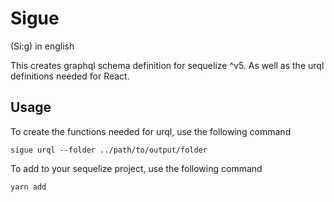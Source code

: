 # Sigue

(Si:g) in english

This creates graphql schema definition for sequelize ^v5.  As well as the urql definitions needed for React.

## Usage

To create the functions needed for urql, use the following command

``` 
sigue urql --folder ../path/to/output/folder
```

To add to your sequelize project, use the following command

```
yarn add
```
